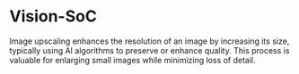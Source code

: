 # Vision-SoC
Image upscaling enhances the resolution of an image by increasing its size, typically using AI algorithms to preserve or enhance quality. This process is valuable for enlarging small images while minimizing loss of detail.
